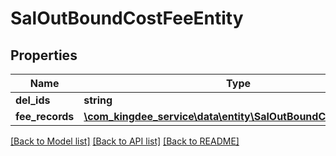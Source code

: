 # SalOutBoundCostFeeEntity

## Properties
Name | Type | Description | Notes
------------ | ------------- | ------------- | -------------
**del_ids** | **string** |  | [optional] 
**fee_records** | [**\com_kingdee_service\data\entity\SalOutBoundCostFeeRows[]**](SalOutBoundCostFeeRows.md) |  | [optional] 

[[Back to Model list]](../README.md#documentation-for-models) [[Back to API list]](../README.md#documentation-for-api-endpoints) [[Back to README]](../README.md)


